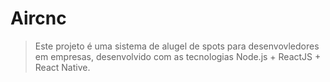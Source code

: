 # Aircnc

> Este projeto é uma sistema de alugel de spots para desenvovledores em empresas, desenvolvido com as tecnologias Node.js + ReactJS + React Native.
